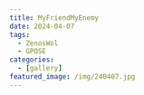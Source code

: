 ```yaml
---
title: MyFriendMyEnemy
date: 2024-04-07
tags:
  - ZenosWol
  - GPOSE
categories:
  - [gallery]
featured_image: /img/240407.jpg
---
```


